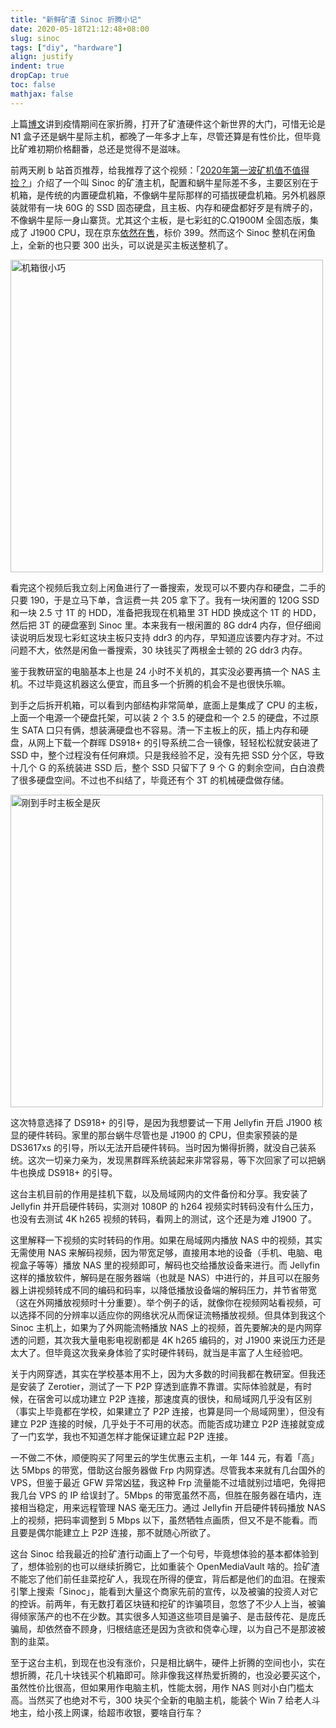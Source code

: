 ```yaml
---
title: "新鲜矿渣 Sinoc 折腾小记"
date: 2020-05-18T21:12:48+08:00
slug: sinoc
tags: ["diy", "hardware"]
align: justify
indent: true
dropCap: true
toc: false
mathjax: false
---
```




上篇[博文](https://enit.xyz/life/what-i-did-in-quarantine-time/)讲到疫情期间在家折腾，打开了矿渣硬件这个新世界的大门，可惜无论是 N1 盒子还是蜗牛星际主机，都晚了一年多才上车，尽管还算是有性价比，但毕竟比矿难初期价格翻番，总还是觉得不是滋味。

<!--more-->

前两天刷 b 站首页推荐，给我推荐了这个视频：「[2020年第一波矿机值不值得捡？](https://www.bilibili.com/video/BV1dA411i7CR)」介绍了一个叫 Sinoc 的矿渣主机，配置和蜗牛星际差不多，主要区别在于机箱，是传统的内置硬盘机箱，不像蜗牛星际那样的可插拔硬盘机箱。另外机器原装就带有一块 60G 的 SSD 固态硬盘，且主板、内存和硬盘都好歹是有牌子的，不像蜗牛星际一身山寨货。尤其这个主板，是七彩虹的C.Q1900M 全固态版，集成了 J1900 CPU，现在京东[依然在售](https://item.jd.com/1596935944.html)，标价 399。然而这个 Sinoc 整机在闲鱼上，全新的也只要 300 出头，可以说是买主板送整机了。

<img src="/sinoc/case.jpg" width="500" title="机箱很小巧">

看完这个视频后我立刻上闲鱼进行了一番搜索，发现可以不要内存和硬盘，二手的只要 190，于是立马下单，含运费一共 205 拿下了。我有一块闲置的 120G SSD 和一块 2.5 寸 1T 的 HDD，准备把我现在机箱里 3T HDD 换成这个 1T 的 HDD，然后把 3T 的硬盘塞到 Sinoc 里。本来我有一根闲置的 8G ddr4 内存，但仔细阅读说明后发现七彩虹这块主板只支持 ddr3 的内存，早知道应该要内存才对。不过问题不大，依然是闲鱼一番搜索，30 块钱买了两根金士顿的 2G ddr3 内存。

鉴于我教研室的电脑基本上也是 24 小时不关机的，其实没必要再搞一个 NAS 主机。不过毕竟这机器这么便宜，而且多一个折腾的机会不是也很快乐嘛。

到手之后拆开机箱，可以看到内部结构非常简单，底面上是集成了 CPU 的主板，上面一个电源一个硬盘托架，可以装 2 个 3.5 的硬盘和一个 2.5 的硬盘，不过原生 SATA 口只有俩，想装满硬盘也不容易。清一下主板上的灰，插上内存和硬盘，从网上下载一个群晖 DS918+ 的引导系统二合一镜像，轻轻松松就安装进了 SSD 中，整个过程没有任何麻烦。只是我经验不足，没有先把 SSD 分个区，导致十几个 G 的系统装进 SSD 后，整个 SSD 只留下了 9 个 G 的剩余空间，白白浪费了很多硬盘空间。不过也不纠结了，毕竟还有个 3T 的机械硬盘做存储。

<img src="/sinoc/board.jpg" width="500" title="刚到手时主板全是灰">

这次特意选择了 DS918+ 的引导，是因为我想要试一下用 Jellyfin 开启 J1900 核显的硬件转码。家里的那台蜗牛尽管也是 J1900 的 CPU，但卖家预装的是 DS3617xs 的引导，所以无法开启硬件转码。当时因为懒得折腾，就没自己装系统。这次一切亲力亲为，发现黑群晖系统装起来非常容易，等下次回家了可以把蜗牛也换成 DS918+ 的引导。

这台主机目前的作用是挂机下载，以及局域网内的文件备份和分享。我安装了 Jellyfin 并开启硬件转码，实测对 1080P 的 h264 视频实时转码没有什么压力，也没有去测试 4K h265 视频的转码，看网上的测试，这个还是为难 J1900 了。

这里解释一下视频的实时转码的作用。如果在局域网内播放 NAS 中的视频，其实无需使用 NAS 来解码视频，因为带宽足够，直接用本地的设备（手机、电脑、电视盒子等等）播放 NAS 里的视频即可，解码也交给播放设备来进行。而 Jellyfin 这样的播放软件，解码是在服务器端（也就是 NAS）中进行的，并且可以在服务器上讲视频转成不同的编码和码率，以降低播放设备端的解码压力，并节省带宽（这在外网播放视频时十分重要）。举个例子的话，就像你在视频网站看视频，可以选择不同的分辨率以适应你的网络状况从而保证流畅播放视频。但具体到我这个 Sinoc 主机上，如果为了外网能流畅播放 NAS 上的视频，首先要解决的是内网穿透的问题，其次我大量电影电视剧都是 4K h265 编码的，对 J1900 来说压力还是太大了。但毕竟这次我亲身体验了实时硬件转码，就当是丰富了人生经验吧。

关于内网穿透，其实在学校基本用不上，因为大多数的时间我都在教研室。但我还是安装了 Zerotier，测试了一下 P2P 穿透到底靠不靠谱。实际体验就是，有时候，在宿舍可以成功建立 P2P 连接，那速度真的很快，和局域网几乎没有区别（事实上毕竟都在学校，如果建立了 P2P 连接，也算是同一个局域网里），但没有建立 P2P 连接的时候，几乎处于不可用的状态。而能否成功建立 P2P 连接就变成了一门玄学，我也不知道怎样才能保证建立起 P2P 连接。

一不做二不休，顺便购买了阿里云的学生优惠云主机，一年 144 元，有着「高」达 5Mbps 的带宽，借助这台服务器做 Frp 内网穿透。尽管我本来就有几台国外的 VPS，但鉴于最近 GFW 异常凶猛，我这种 Frp 流量能不过墙就别过墙吧，免得把我几台 VPS 的 IP 给误封了。5Mbps 的带宽虽然不高，但胜在服务器在墙内，连接相当稳定，用来远程管理 NAS 毫无压力。通过 Jellyfin 开启硬件转码播放 NAS 上的视频，把码率调整到 5 Mbps 以下，虽然牺牲点画质，但又不是不能看。而且要是偶尔能建立上 P2P 连接，那不就随心所欲了。

这台 Sinoc 给我最近的捡矿渣行动画上了一个句号，毕竟想体验的基本都体验到了，想体验别的也可以继续折腾它，比如重装个 OpenMediaVault 啥的。捡矿渣不能忘了他们前任韭菜挖矿人，我现在所得的便宜，背后都是他们的血泪。在搜索引擎上搜索「Sinoc」，能看到大量这个商家先前的宣传，以及被骗的投资人对它的控诉。前两年，有无数打着区块链和挖矿的诈骗项目，忽悠了不少人上当，被骗得倾家荡产的也不在少数。其实很多人知道这些项目是骗子、是击鼓传花、是庞氏骗局，却依然奋不顾身，归根结底还是因为贪欲和侥幸心理，以为自己不是那波被割的韭菜。

至于这台主机，到现在也没有涨价，只是相比蜗牛，硬件上折腾的空间也小，实在想折腾，花几十块钱买个机箱即可。除非像我这样热爱折腾的，也没必要买这个，虽然性价比很高，但如果用作电脑主机，性能太弱，用作 NAS 则对小白门槛太高。当然买了也绝对不亏，300 块买个全新的电脑主机，能装个 Win 7 给老人斗地主，给小孩上网课，给超市收银，要啥自行车？

